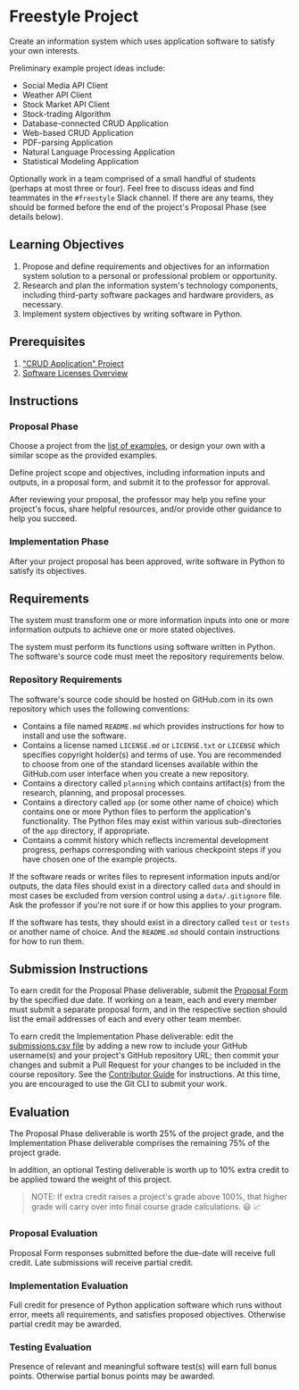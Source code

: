 # Freestyle Project

Create an information system which uses application software to satisfy your own interests.

Preliminary example project ideas include:

  + Social Media API Client
  + Weather API Client
  + Stock Market API Client
  + Stock-trading Algorithm
  + Database-connected CRUD Application
  + Web-based CRUD Application
  + PDF-parsing Application
  + Natural Language Processing Application
  + Statistical Modeling Application

Optionally work in a team comprised of a small handful of students (perhaps at most three or four). Feel free to discuss ideas and find teammates in the `#freestyle` Slack channel. If there are any teams, they should be formed before the end of the project's Proposal Phase (see details below).

## Learning Objectives

  1. Propose and define requirements and objectives for an information system solution to a personal or professional problem or opportunity.
  1. Research and plan the information system's technology components, including third-party software packages and hardware providers, as necessary.
  1. Implement system objectives by writing software in Python.

## Prerequisites

  1. ["CRUD Application" Project](/projects/crud-application/project.md)
  1. [Software Licenses Overview](/notes/software/licensing.md)

## Instructions

### Proposal Phase

Choose a project from the [list of examples](examples/), or design your own with a similar scope as the provided examples.

Define project scope and objectives, including information inputs and outputs, in a proposal form, and submit it to the professor for approval.

After reviewing your proposal, the professor may help you refine your project's focus, share helpful resources, and/or provide other guidance to help you succeed.

### Implementation Phase

After your project proposal has been approved, write software in Python to satisfy its objectives.

## Requirements

The system must transform one or more information inputs into one or more information outputs to achieve one or more stated objectives.

The system must perform its functions using software written in Python. The software's source code must meet the repository requirements below.

### Repository Requirements

The software's source code should be hosted on GitHub.com in its own repository which uses the following conventions:

  + Contains a file named `README.md` which provides instructions for how to install and use the software.
  + Contains a license named `LICENSE.md` or `LICENSE.txt` or `LICENSE` which specifies copyright holder(s) and terms of use. You are recommended to choose from one of the standard licenses available within the GitHub.com user interface when you create a new repository.
  + Contains a directory called `planning` which contains artifact(s) from the research, planning, and proposal processes.
  + Contains a directory called `app` (or some other name of choice) which contains one or more Python files to perform the application's functionality. The Python files may exist within various sub-directories of the `app` directory, if appropriate.
  + Contains a commit history which reflects incremental development progress, perhaps corresponding with various checkpoint steps if you have chosen one of the example projects.

If the software reads or writes files to represent information inputs and/or outputs, the data files should exist in a directory called `data` and should in most cases be excluded from version control using a `data/.gitignore` file. Ask the professor if you're not sure if or how this applies to your program.

If the software has tests, they should exist in a directory called `test` or `tests` or another name of choice. And the `README.md` should contain instructions for how to run them.

## Submission Instructions

To earn credit for the Proposal Phase deliverable, submit the [Proposal Form](________) by the specified due date. If working on a team, each and every member must submit a separate proposal form, and in the respective section should list the email addresses of each and every other team member.

To earn credit the Implementation Phase deliverable: edit the [submissions.csv file](submissions.csv) by adding a new row to include your GitHub username(s) and your project's GitHub repository URL; then commit your changes and submit a Pull Request for your changes to be included in the course repository. See the [Contributor Guide](/CONTRIBUTING.md) for instructions. At this time, you are encouraged to use the Git CLI to submit your work.

## Evaluation

The Proposal Phase deliverable is worth 25% of the project grade, and the Implementation Phase deliverable comprises the remaining 75% of the project grade.

In addition, an optional Testing deliverable is worth up to 10% extra credit to be applied toward the weight of this project.

> NOTE: If extra credit raises a project's grade above 100%, that higher grade will carry over into final course grade calculations. :smiley: :chart_with_upwards_trend:

### Proposal Evaluation

Proposal Form responses submitted before the due-date will receive full credit. Late submissions will receive partial credit.

### Implementation Evaluation

Full credit for presence of Python application software which runs without error, meets all requirements, and satisfies proposed objectives. Otherwise partial credit may be awarded.

### Testing Evaluation

Presence of relevant and meaningful software test(s) will earn full bonus points. Otherwise partial bonus points may be awarded.
